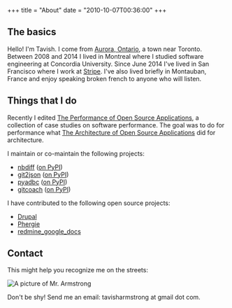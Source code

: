 +++
title = "About"
date = "2010-10-07T00:36:00"
+++

## The basics

Hello! I'm Tavish.
I come from [Aurora, Ontario](http://en.wikipedia.org/wiki/Aurora,_Ontario), a town near Toronto.
Between 2008 and 2014 I lived in Montreal where I studied software engineering at Concordia University.
Since June 2014 I've lived in San Francisco where I work at [Stripe](https://stripe.com).
I've also lived briefly in Montauban, France and enjoy speaking broken french to anyone who will listen.

<!-- An out-of-date copy of my resume (.pdf) can be downloaded [here](http://tavisharmstrong.com/resume.pdf). -->

## Things that I do

Recently I edited [The Performance of Open Source
Applications](http://aosabook.org/en/index.html), a collection of case studies
on software performance. The goal was to do for performance what [The
Architecture of Open Source Applications](http://aosabook.org/en/index.html)
did for architecture.

I maintain or co-maintain the following projects:

* [nbdiff](http://github.com/tarmstrong/nbdiff) ([on PyPI](http://pypi.python.org/pypi/nbdiff))
* [git2json](http://github.com/tarmstrong/git2json) ([on PyPI](http://pypi.python.org/pypi/git2json))
* [pyadbc](http://github.com/tarmstrong/pyadbc) ([on PyPI](http://pypi.python.org/pypi/pyadbc))
* [gitcoach](http://github.com/mhoye/gitcoach) ([on PyPI](http://pypi.python.org/pypi/gitcoach))

I have contributed to the following open source projects:

* [Drupal](http://drupal.org)
* [Phergie](http://github.com/phergie/phergie)
* [redmine_google_docs](http://github.com/evolvingweb/redmine_google_docs)

## Contact

This might help you recognize me on the streets:

![A picture of Mr. Armstrong](http://tavisharmstrong.com/photos/tavish.jpg)

Don't be shy! Send me an email: tavisharmstrong at gmail dot com.
